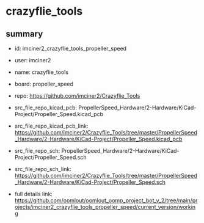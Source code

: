 # crazyflie_tools
 
## summary 
* id: imciner2_crazyflie_tools_propeller_speed
* user: imciner2
* name: crazyflie_tools
* board: propeller_speed
* repo: https://github.com/imciner2/Crazyflie_Tools
* src_file_repo_kicad_pcb: PropellerSpeed_Hardware/2-Hardware/KiCad-Project/Propeller_Speed.kicad_pcb
* src_file_repo_kicad_pcb_link: https://github.com/imciner2/Crazyflie_Tools/tree/master/PropellerSpeed_Hardware/2-Hardware/KiCad-Project/Propeller_Speed.kicad_pcb


* src_file_repo_sch: PropellerSpeed_Hardware/2-Hardware/KiCad-Project/Propeller_Speed.sch
* src_file_repo_sch_link: https://github.com/imciner2/Crazyflie_Tools/tree/master/PropellerSpeed_Hardware/2-Hardware/KiCad-Project/Propeller_Speed.sch
* full details link: https://github.com/oomlout/oomlout_oomp_project_bot_v_2/tree/main/projects/imciner2_crazyflie_tools_propeller_speed/current_version/working  







